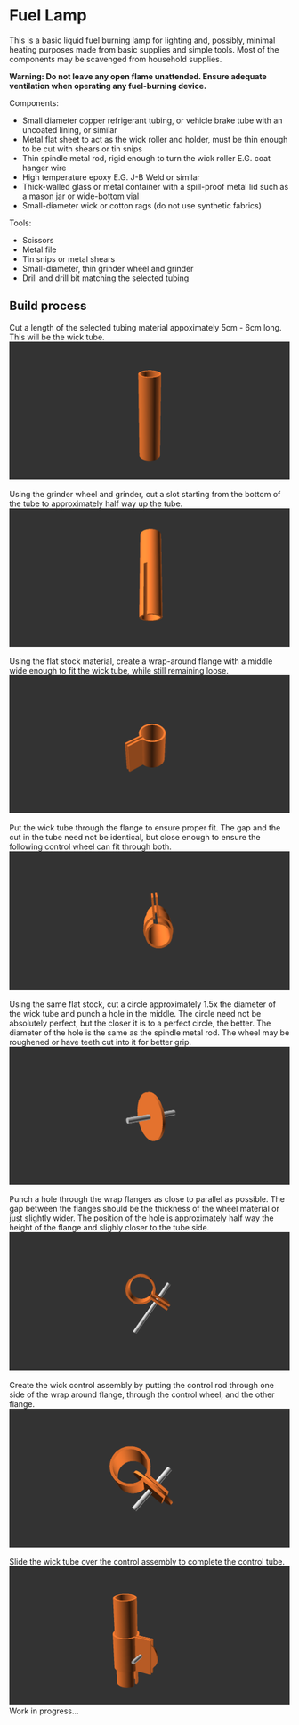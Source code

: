 # Fuel Lamp
This is a basic liquid fuel burning lamp for lighting and, possibly, minimal heating purposes made from basic supplies and simple tools. Most of the components may be scavenged from household supplies.

**Warning: Do not leave any open flame unattended. Ensure adequate ventilation when operating any fuel-burning device.**

Components:
* Small diameter copper refrigerant tubing, or vehicle brake tube with an uncoated lining, or similar
* Metal flat sheet to act as the wick roller and holder, must be thin enough to be cut with shears or tin snips
* Thin spindle metal rod, rigid enough to turn the wick roller E.G. coat hanger wire
* High temperature epoxy E.G. J-B Weld or similar
* Thick-walled glass or metal container with a spill-proof metal lid such as a mason jar or wide-bottom vial
* Small-diameter wick or cotton rags (do not use synthetic fabrics)

Tools:
* Scissors
* Metal file
* Tin snips or metal shears
* Small-diameter, thin grinder wheel and grinder
* Drill and drill bit matching the selected tubing

## Build process

Cut a length of the selected tubing material appoximately 5cm - 6cm long. This will be the wick tube.
![wick tube](https://raw.githubusercontent.com/cypnk/Cabin-Life/master/Fuel%20Lamp/wick_tube.png)

Using the grinder wheel and grinder, cut a slot starting from the bottom of the tube to approximately half way up the tube.
![wick tube cut](https://raw.githubusercontent.com/cypnk/Cabin-Life/master/Fuel%20Lamp/wick_tube_cut.png)

Using the flat stock material, create a wrap-around flange with a middle wide enough to fit the wick tube, while still remaining loose.
![wick tube](https://raw.githubusercontent.com/cypnk/Cabin-Life/master/Fuel%20Lamp/tube_wrap.png)

Put the wick tube through the flange to ensure proper fit. The gap and the cut in the tube need not be identical, but close enough to ensure the following control wheel can fit through both.
![wick tube wrap](https://raw.githubusercontent.com/cypnk/Cabin-Life/master/Fuel%20Lamp/wick_tube_wrap.png)

Using the same flat stock, cut a circle approximately 1.5x the diameter of the wick tube and punch a hole in the middle. The circle need not be absolutely perfect, but the closer it is to a perfect circle, the better. The diameter of the hole is the same as the spindle metal rod. The wheel may be roughened or have teeth cut into it for better grip.
![wick control wheel](https://raw.githubusercontent.com/cypnk/Cabin-Life/master/Fuel%20Lamp/wick_control_wheel.png)

Punch a hole through the wrap flanges as close to parallel as possible. The gap between the flanges should be the thickness of the wheel material or just slightly wider. The position of the hole is approximately half way the height of the flange and slighly closer to the tube side. 
![wick holder pin](https://raw.githubusercontent.com/cypnk/Cabin-Life/master/Fuel%20Lamp/wick_holder_pin.png)

Create the wick control assembly by putting the control rod through one side of the wrap around flange, through the control wheel, and the other flange.
![wick control assembly](https://raw.githubusercontent.com/cypnk/Cabin-Life/master/Fuel%20Lamp/wick_control_assembly.png)

Slide the wick tube over the control assembly to complete the control tube.
![wick control tube](https://raw.githubusercontent.com/cypnk/Cabin-Life/master/Fuel%20Lamp/wick_control_tube.png)
Work in progress...
